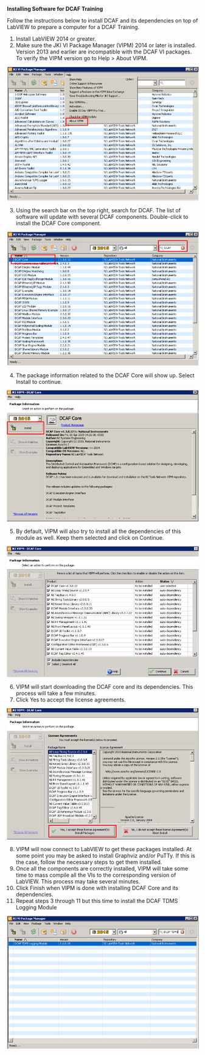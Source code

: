 **Installing Software for DCAF Training**

Follow the instructions below to install DCAF and its dependencies on top of LabVIEW to prepare a computer for a DCAF Training.

1. Install LabVIEW 2014 or greater. 
2. Make sure the JKI VI Package Manager (VIPM) 2014 or later is installed. Version 2013 and earlier are incompatible with the DCAF VI packages. To verify the VIPM version go to Help > About VIPM.

![VIPM version.png](Pictures/VIPMversion.png)

3. Using the search bar on the top right, search for DCAF. The list of software will update with several DCAF components. Double-click to install the DCAF Core component. 

![DCAF Core.png](Pictures/DCAFCore.png)

4. The package information related to the DCAF Core will show up. Select Install to continue. 

![Install DCAF Core.png](Pictures/InstallDCAFCore.png)

5. By default, VIPM will also try to install all the dependencies of this module as well. Keep them selected and click on Continue.

![Dependencies Continue.png](Pictures/DependenciesContinue.png)

6. VIPM will start downloading the DCAF core and its dependencies. This process will take a few minutes. 
7. Click Yes to accept the license agreements.

![Yes License.png](Pictures/YesLicense.png)

8. VIPM will now connect to LabVIEW to get these packages installed. At some point you may be asked to install Graphviz and/or PuTTy. If this is the case, follow the necessary steps to get them installed. 
10. Once all the components are correctly installed, VIPM will take some time to mass compile all the VIs to the corresponding version of LabVIEW. This process may take several minutes. 
11. Click Finish when VIPM is done with installing DCAF Core and its dependencies.
12. Repeat steps 3 through 11 but this time to install the DCAF TDMS Logging Module

![DCAF TDMS.png](Pictures/DCAF_TDMS.png)
